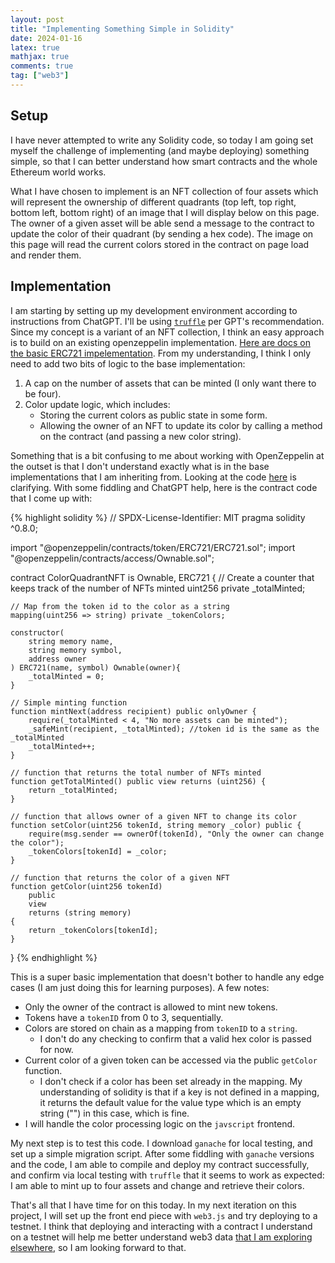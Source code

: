 ```yaml
---
layout: post
title: "Implementing Something Simple in Solidity"
date: 2024-01-16
latex: true
mathjax: true
comments: true
tag: ["web3"]
---
```


## Setup

I have never attempted to write any Solidity code, so today I am going set myself the challenge of implementing (and maybe deploying) something simple, so that I can better understand how smart contracts and the whole Ethereum world works.

What I have chosen to implement is an NFT collection of four assets which will represent the ownership of different quadrants (top left, top right, bottom left, bottom right) of an image that I will display below on this page. The owner of a given asset will be able send a message to the contract to update the color of their quadrant (by sending a hex code). The image on this page will read the current colors stored in the contract on page load and render them.

## Implementation 

I am starting by setting up my development environment according to instructions from ChatGPT. I'll be using [`truffle`](https://trufflesuite.com/) per GPT's recommendation. Since my concept is a variant of an NFT collection, I think an easy approach is to build on an existing openzeppelin implementation. [Here are docs on the basic ERC721 impelementation](https://docs.openzeppelin.com/contracts/5.x/api/token/erc721#ERC721). From my understanding, I think I only need to add two bits of logic to the base implementation: 

1. A cap on the number of assets that can be minted (I only want there to be four).
2. Color update logic, which includes: 
    * Storing the current colors as public state in some form.
    * Allowing the owner of an NFT to update its color by calling a method on the contract (and passing a new color string). 

Something that is a bit confusing to me about working with OpenZeppelin at the outset is that I don't understand exactly what is in the base implementations that I am inheriting from. Looking at the code [here](https://github.com/OpenZeppelin/openzeppelin-contracts/blob/master/contracts/token/ERC721/ERC721.sol) is clarifying. With some fiddling and ChatGPT help, here is the contract code that I come up with: 

{% highlight solidity %}
// SPDX-License-Identifier: MIT
pragma solidity ^0.8.0;

import "@openzeppelin/contracts/token/ERC721/ERC721.sol";
import "@openzeppelin/contracts/access/Ownable.sol";

contract ColorQuadrantNFT is Ownable, ERC721 {
    // Create a counter that keeps track of the number of NFTs minted
    uint256 private _totalMinted;

    // Map from the token id to the color as a string
    mapping(uint256 => string) private _tokenColors;

    constructor(
        string memory name,
        string memory symbol, 
        address owner
    ) ERC721(name, symbol) Ownable(owner){
        _totalMinted = 0;
    }

    // Simple minting function
    function mintNext(address recipient) public onlyOwner {
        require(_totalMinted < 4, "No more assets can be minted");
        _safeMint(recipient, _totalMinted); //token id is the same as the _totalMinted
        _totalMinted++;
    }

    // function that returns the total number of NFTs minted
    function getTotalMinted() public view returns (uint256) {
        return _totalMinted;
    }

    // function that allows owner of a given NFT to change its color
    function setColor(uint256 tokenId, string memory _color) public {
        require(msg.sender == ownerOf(tokenId), "Only the owner can change the color");
        _tokenColors[tokenId] = _color;
    }

    // function that returns the color of a given NFT
    function getColor(uint256 tokenId)
        public
        view
        returns (string memory)
    {
        return _tokenColors[tokenId];
    }
}
{% endhighlight %}

This is a super basic implementation that doesn't bother to handle any edge cases (I am just doing this for learning purposes). A few notes: 

* Only the owner of the contract is allowed to mint new tokens. 
* Tokens have a `tokenID` from 0 to 3, sequentially.
* Colors are stored on chain as a mapping from `tokenID` to a `string`. 
    * I don't do any checking to confirm that a valid hex color is passed for now.
* Current color of a given token can be accessed via the public `getColor` function. 
    * I don't check if a color has been set already in the mapping. My understanding of solidity is that if a key is not defined in a mapping, it returns the default value for the value type which is an empty string ("") in this case, which is fine. 
* I will handle the color processing logic on the `javscript` frontend. 

My next step is to test this code. I download `ganache` for local testing, and set up a simple migration script. After some fiddling with `ganache` versions and the code, I am able to compile and deploy my contract successfully, and confirm via local testing with `truffle` that it seems to work as expected: I am able to mint up to four assets and change and retrieve their colors. 

That's all that I have time for on this today. In my next iteration on this project, I will set up the front end piece with `web3.js` and try deploying to a testnet. I think that deploying and interacting with a contract I understand on a testnet will help me better understand web3 data [that I am exploring elsewhere](https://jeffreyfossett.com/2024/01/15/rates-of-NFT-project-creation.html), so I am looking forward to that.  
